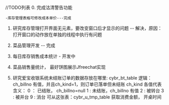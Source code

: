 //TODO列表
0. 完成沽清警告功能

	-库存管理表格可修改成本单价---完成

1. 研究库存管理打开界面无元素，要改变窗口后才显示的问题  -- 解决，原因：打开窗口的动作放在单独的线程中执行有问题

2. 菜品管理开发  -- 完成

3. 每日库存销售成本统计 - 开发中

4. 菜品销售量统计， 最好饼图展示Jfreechat实现

5. 研究爱宝收银系统未结账订单的数据存放在哪里: cybr_bt_table 
逻辑： ch_billno 有值，并且ch_kind=1，则订单已落单但未结账
ch_kind 各值代表含义： 0 ： 已结账， ch_billno=null
					1 : 未结账，ch_billno 有值
					2 : 被转台
					3 : 被并台
					9 : 消台
可从这张表：cybr_u_tmp_table 获取消费金额， 开桌时间

